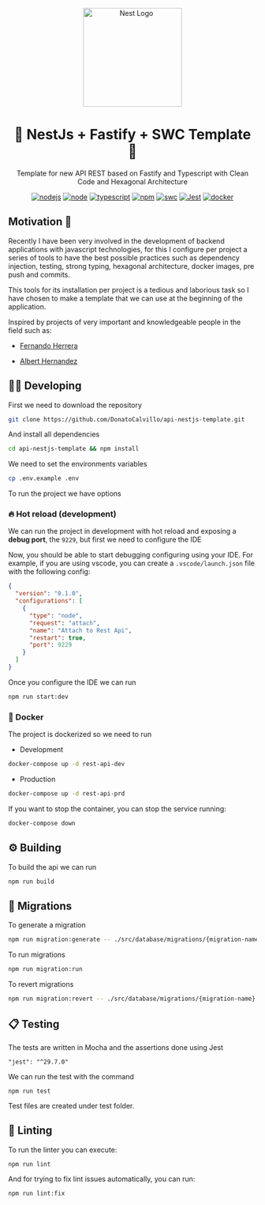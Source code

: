 <p align="center">
  <a href="http://nestjs.com/" target="blank"><img src="https://nestjs.com/img/logo-small.svg" width="200" alt="Nest Logo" /></a>
</p>

<h1 align="center">🚀 NestJs + Fastify + SWC Template 🚀</h1>

<p align="center">
  Template for new API REST based on Fastify and Typescript with Clean Code and Hexagonal Architecture
</p>

<p align="center">
  <a href="https://github.com/AlbertHernandez/express-typescript-service-template/actions/workflows/node.yml?branch=main"><img src="https://github.com/AlbertHernandez/express-typescript-service-template/actions/workflows/node.yml/badge.svg?branch=main" alt="nodejs"/></a>
  <a href="https://nodejs.org/docs/latest-v20.x/api/index.html"><img src="https://img.shields.io/badge/node-20.x-green.svg" alt="node"/></a>
  <a href="https://www.typescriptlang.org/"><img src="https://img.shields.io/badge/typescript-5.x-blue.svg" alt="typescript"/></a>
  <a href="https://www.npmjs.com/"><img src="https://img.shields.io/badge/npm-10.x-red.svg" alt="npm"/></a>
  <a href="https://www.typescriptlang.org/"><img src="https://img.shields.io/badge/Compiler-swc-blue.svg" alt="swc"/></a>
  <a href="https://jestjs.io/"><img src="https://img.shields.io/badge/Test-Jest_-C21325?logo=jest&logoColor=white" alt="Jest"/></a>
  <a href="https://www.docker.com/"><img src="https://img.shields.io/badge/Dockerized 🐳_-blue.svg" alt="docker"/></a>
</p>

## Motivation 👀

Recently I have been very involved in the development of backend applications with javascript technologies, for this I configure per project a series of tools to have the best possible practices such as dependency injection, testing, strong typing, hexagonal architecture, docker images, pre push and commits. 

This tools for its installation per project is a tedious and laborious task so I have chosen to make a template that we can use at the beginning of the application.

Inspired by projects of very important and knowledgeable people in the field such as:

- [Fernando Herrera](https://github.com/Klerith)

- [Albert Hernandez](https://github.com/AlbertHernandez)

## 🧑‍💻 Developing

First we need to download the repository

```bash
git clone https://github.com/DonatoCalvillo/api-nestjs-template.git
```

And install all dependencies

```bash
cd api-nestjs-template && npm install
```

We need to set the environments variables

```bash
cp .env.example .env
```

To run the project we have options

### 🔥 Hot reload (development)

We can run the project in development with hot reload and exposing a **debug port**, the `9229`, but first we need to configure the IDE

Now, you should be able to start debugging configuring using your IDE. For example, if you are using vscode, you can create a `.vscode/launch.json` file with the following config:

```json
{
  "version": "0.1.0",
  "configurations": [
    {
      "type": "node",
      "request": "attach",
      "name": "Attach to Rest Api",
      "restart": true,
      "port": 9229
    }
  ]
}
```

Once you configure the IDE we can run 
```bash
npm run start:dev
```

### 🐳 Docker

The project is dockerized so we need to run

- Development

```bash
docker-compose up -d rest-api-dev
```

- Production

```bash
docker-compose up -d rest-api-prd
```

If you want to stop the container, you can stop the service running:

```bash
docker-compose down
```

## ⚙️ Building

To build the api we can run 
```bash
npm run build
```

## 💾 Migrations

To generate a migration
```bash
npm run migration:generate -- ./src/database/migrations/{migration-name}
```

To run migrations
```bash
npm run migration:run
```

To revert migrations
```bash
npm run migration:revert -- ./src/database/migrations/{migration-name}
```

## 📋 Testing

The tests are written in Mocha and the assertions done using Jest

```
"jest": "^29.7.0"
```

We can run the test with the command

```
npm run test
```

Test files are created under test folder.

## 🔦 Linting

To run the linter you can execute:

```bash
npm run lint
```

And for trying to fix lint issues automatically, you can run:

```bash
npm run lint:fix
```

